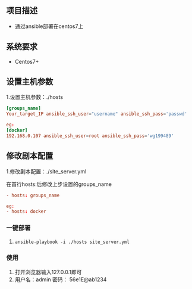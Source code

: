 ## 项目描述

- 通过ansible部署在centos7上

## 系统要求

- Centos7+

## 设置主机参数

1.设置主机参数：./hosts

```conf
[groups_name]
Your_target_IP ansible_ssh_user="username" ansible_ssh_pass='passwd'

eg:
[docker]
192.168.0.107 ansible_ssh_user=root ansible_ssh_pass='wg199489'
```

## 修改剧本配置

1.修改剧本配置：./site_server.yml

在首行hosts:后修改上步设置的groups_name

```conf
- hosts: groups_name

eg:
- hosts: docker
```

### 一键部署

1. `ansible-playbook -i ./hosts site_server.yml`

### 使用

1. 打开浏览器输入127.0.0.1即可
2. 用户名：admin    密码： 56e1E@ab1234